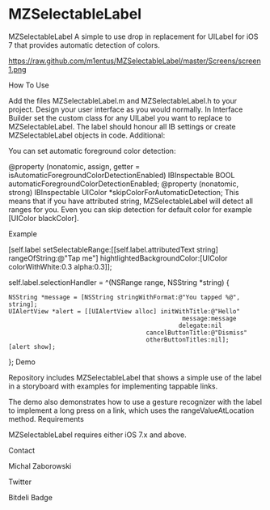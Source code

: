 # MZSelectableLabel
MZSelectableLabel
A simple to use drop in replacement for UILabel for iOS 7 that provides automatic detection of colors.

https://raw.github.com/m1entus/MZSelectableLabel/master/Screens/screen1.png

How To Use

Add the files MZSelectableLabel.m and MZSelectableLabel.h to your project.
Design your user interface as you would normally. In Interface Builder set the custom class for any UILabel you want to replace to MZSelectableLabel. The label should honour all IB settings or create MZSelectableLabel objects in code.
Additional:

You can set automatic foreground color detection:

@property (nonatomic, assign, getter = isAutomaticForegroundColorDetectionEnabled) IBInspectable BOOL automaticForegroundColorDetectionEnabled;
@property (nonatomic, strong) IBInspectable UIColor *skipColorForAutomaticDetection;
This means that if you have attributed string, MZSelectableLabel will detect all ranges for you. Even you can skip detection for default color for example [UIColor blackColor].

Example

[self.label setSelectableRange:[[self.label.attributedText string] rangeOfString:@"Tap me"] hightlightedBackgroundColor:[UIColor colorWithWhite:0.3 alpha:0.3]];

self.label.selectionHandler = ^(NSRange range, NSString *string) {

    NSString *message = [NSString stringWithFormat:@"You tapped %@", string];
    UIAlertView *alert = [[UIAlertView alloc] initWithTitle:@"Hello"
                                                    message:message
                                                   delegate:nil
                                          cancelButtonTitle:@"Dismiss"
                                          otherButtonTitles:nil];
    [alert show];
};
Demo

Repository includes MZSelectableLabel that shows a simple use of the label in a storyboard with examples for implementing tappable links.

The demo also demonstrates how to use a gesture recognizer with the label to implement a long press on a link, which uses the rangeValueAtLocation method.
Requirements

MZSelectableLabel requires either iOS 7.x and above.

Contact

Michal Zaborowski

Twitter

Bitdeli Badge
